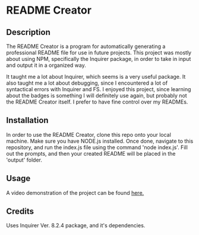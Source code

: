# README Creator

## Description

The README Creator is a program for automatically generating a professional README file for use in future projects. This project was mostly about using NPM, specifically the Inquirer package, in order to take in input and output it in a organized way.

It taught me a lot about Inquirer, which seems is a very useful package. It also taught me a lot about debugging, since I encountered a lot of syntactical errors with Inquirer and FS. I enjoyed this project, since learning about the badges is something I will definitely use again, but probably not the README Creator itself. I prefer to have fine control over my READMEs.

## Installation

In order to use the README Creator, clone this repo onto your local machine. Make sure you have NODE.js installed. Once done, navigate to this repository, and run the index.js file using the command 'node index.js'. Fill out the prompts, and then your created README will be placed in the 'output' folder.

## Usage

A video demonstration of the project can be found [here.](https://drive.google.com/file/d/1X5VTpgXuOsOCoo2sNAirb1BlZ8RaGwS5/view?usp=share_link)

## Credits

Uses Inquirer Ver. 8.2.4 package, and it's dependencies.